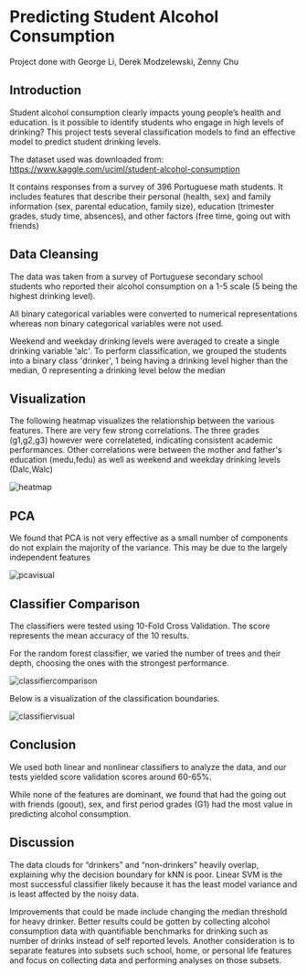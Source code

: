 # Predicting Student Alcohol Consumption
Project done with George Li, Derek Modzelewski, Zenny Chu

## Introduction
Student alcohol consumption clearly impacts young people’s health and education. Is it possible to identify students who engage in high levels of drinking? This project tests several classification models to find an effective model to predict student drinking levels.

The dataset used was downloaded from: https://www.kaggle.com/uciml/student-alcohol-consumption

It contains responses from a survey of 396 Portuguese math students. It includes features that describe their personal (health, sex) and family information (sex, parental education, family size), education (trimester grades, study time, absences), and other factors (free time, going out with friends)
## Data Cleansing
The data was taken from a survey of Portuguese secondary school students who reported their alcohol consumption on a 1-5 scale (5 being the highest drinking level).

All binary categorical variables were converted to numerical representations whereas non binary categorical variables were not used.

Weekend and weekday drinking levels were averaged to create a single drinking variable 'alc'. To perform classification, we grouped the students into a binary class 'drinker', 1 being having a drinking level higher than the median, 0 representing a drinking level below the median

## Visualization
The following heatmap visualizes the relationship between the various features. There are very few strong correlations. The three grades (g1,g2,g3) however were correlateted, indicating consistent academic performances. Other correlations were between the mother and father's education (medu,fedu) as well as weekend and weekday drinking levels (Dalc,Walc)

![heatmap](https://user-images.githubusercontent.com/36087346/36117937-60725dfe-1009-11e8-81c0-6230fce24bfe.png)

## PCA
We found that PCA is not very effective as a small number of components do not explain the majority of the variance. This may be due to the largely independent features

![pcavisual](https://user-images.githubusercontent.com/36087346/36120447-39f178a6-1011-11e8-9a05-2c5de8c15753.png)


## Classifier Comparison
The classifiers were tested using 10-Fold Cross Validation. The score represents the mean accuracy of the 10 results.

For the random forest classifier, we varied the number of trees and their depth, choosing the ones with the strongest performance.

![classifiercomparison](https://user-images.githubusercontent.com/36087346/36120217-72fc3bc8-1010-11e8-8d61-aba0aafe90fa.png)

Below is a visualization of the classification boundaries.

![classifiervisual](https://user-images.githubusercontent.com/36087346/36120221-760851f8-1010-11e8-8321-35a9d346f95f.png)
## Conclusion
We used both linear and nonlinear classifiers to analyze the data, and our tests yielded score validation scores around 60-65%.

While none of the features are dominant, we found that had the going out with friends (goout), sex, and first period grades (G1) had the most value in predicting alcohol consumption.
## Discussion

The data clouds for “drinkers” and “non-drinkers” heavily overlap, explaining why the decision boundary for kNN is poor. Linear SVM is the most successful classifier likely because it has the least model variance and is least affected by the noisy data. 

Improvements that could be made include changing the median threshold for heavy drinker. Better results could be gotten by collecting alcohol consumption data with quantifiable benchmarks for drinking such as number of drinks instead of self reported levels. Another consideration is to separate features into subsets such school, home, or personal life features and focus on collecting data and performing analyses on those subsets.


